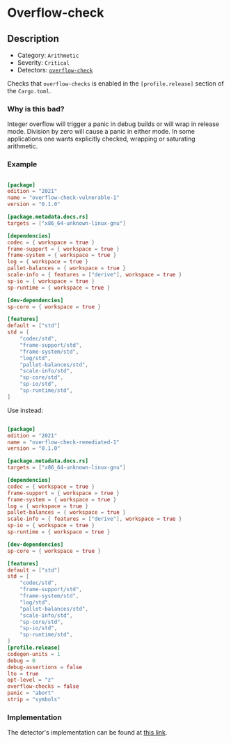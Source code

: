 # Overflow-check

## Description

- Category: `Arithmetic`
- Severity: `Critical`
- Detectors: [`overflow-check`](https://github.com/CoinFabrik/scout-audit/blob/main/detectors/rust/overflow-check/src/lib.rs)

Checks that `overflow-checks` is enabled in the `[profile.release]` section of the `Cargo.toml`.

### Why is this bad?

Integer overflow will trigger a panic in debug builds or will wrap in
release mode. Division by zero will cause a panic in either mode. In some applications one
wants explicitly checked, wrapping or saturating arithmetic.

### Example

```toml

[package]
edition = "2021"
name = "overflow-check-vulnerable-1"
version = "0.1.0"

[package.metadata.docs.rs]
targets = ["x86_64-unknown-linux-gnu"]

[dependencies]
codec = { workspace = true }
frame-support = { workspace = true }
frame-system = { workspace = true }
log = { workspace = true }
pallet-balances = { workspace = true }
scale-info = { features = ["derive"], workspace = true }
sp-io = { workspace = true }
sp-runtime = { workspace = true }

[dev-dependencies]
sp-core = { workspace = true }

[features]
default = ["std"]
std = [
	"codec/std",
	"frame-support/std",
	"frame-system/std",
	"log/std",
	"pallet-balances/std",
	"scale-info/std",
	"sp-core/std",
	"sp-io/std",
	"sp-runtime/std",
]

```

Use instead:

```toml

[package]
edition = "2021"
name = "overflow-check-remediated-1"
version = "0.1.0"

[package.metadata.docs.rs]
targets = ["x86_64-unknown-linux-gnu"]

[dependencies]
codec = { workspace = true }
frame-support = { workspace = true }
frame-system = { workspace = true }
log = { workspace = true }
pallet-balances = { workspace = true }
scale-info = { features = ["derive"], workspace = true }
sp-io = { workspace = true }
sp-runtime = { workspace = true }

[dev-dependencies]
sp-core = { workspace = true }

[features]
default = ["std"]
std = [
	"codec/std",
	"frame-support/std",
	"frame-system/std",
	"log/std",
	"pallet-balances/std",
	"scale-info/std",
	"sp-core/std",
	"sp-io/std",
	"sp-runtime/std",
]
[profile.release]
codegen-units = 1
debug = 0
debug-assertions = false
lto = true
opt-level = "z"
overflow-checks = false
panic = "abort"
strip = "symbols"
```

### Implementation

The detector's implementation can be found at [this link](https://github.com/CoinFabrik/scout-soroban/tree/main/detectors/overflow-check).
